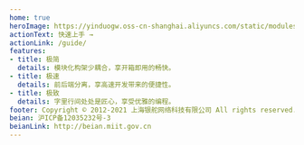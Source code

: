 ```yaml
---
home: true
heroImage: https://yinduogw.oss-cn-shanghai.aliyuncs.com/static/modules/cms/images/banner.png
actionText: 快速上手 →
actionLink: /guide/
features:
- title: 极简
  details: 模块化构架少耦合，享开箱即用的畅快。
- title: 极速
  details: 前后端分离，享高速开发带来的便捷性。
- title: 极致
  details: 字里行间处处是匠心，享受优雅的编程。
footer: Copyright © 2012-2021 上海银舵网络科技有限公司 All rights reserved.
beian: 沪ICP备12035232号-3
beianLink: http://beian.miit.gov.cn
---
```

